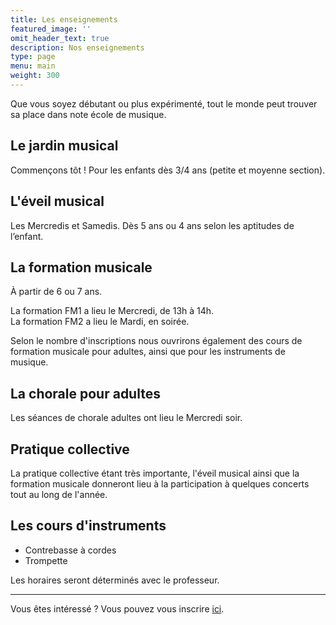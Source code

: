 ```yaml
---
title: Les enseignements
featured_image: ''
omit_header_text: true
description: Nos enseignements
type: page
menu: main
weight: 300
---
```


Que vous soyez débutant ou plus expérimenté, tout le monde peut trouver sa place dans
note école de musique.

## Le jardin musical

Commençons tôt ! Pour les enfants dès 3/4 ans (petite et moyenne section).


## L'éveil musical

Les Mercredis et Samedis. Dès 5 ans ou 4 ans selon les aptitudes de l’enfant.


## La formation musicale

À partir de 6 ou 7 ans.

La formation FM1 a lieu le Mercredi, de 13h à 14h.  
La formation FM2 a lieu le Mardi, en soirée.

Selon le nombre d'inscriptions nous ouvrirons également des cours de formation musicale
pour adultes, ainsi que pour les instruments de musique.

## La chorale pour adultes

Les séances de chorale adultes ont lieu le Mercredi soir.


## Pratique collective

La pratique collective étant très importante,
l'éveil musical ainsi que la formation musicale donneront lieu à la participation
à quelques concerts tout au long de l'année.


## Les cours d'instruments

- Contrebasse à cordes
- Trompette

Les horaires seront déterminés avec le professeur.

--- 

Vous êtes intéressé ? Vous pouvez vous inscrire [ici](/inscription).
